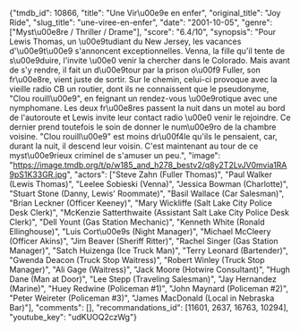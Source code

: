 {"tmdb_id": 10866, "title": "Une Vir\u00e9e en enfer", "original_title": "Joy Ride", "slug_title": "une-viree-en-enfer", "date": "2001-10-05", "genre": ["Myst\u00e8re / Thriller / Drame"], "score": "6.4/10", "synopsis": "Pour Lewis Thomas, un \u00e9tudiant du New Jersey, les vacances d'\u00e9t\u00e9 s'annoncent exceptionnelles. Venna, la fille qu'il tente de s\u00e9duire, l'invite \u00e0 venir la chercher dans le Colorado. Mais avant de s'y rendre, il fait un d\u00e9tour par la prison o\u00f9 Fuller, son fr\u00e8re, vient juste de sortir. Sur le chemin, celui-ci provoque avec la vieille radio CB un routier, dont ils ne connaissent que le pseudonyme, \"Clou rouill\u00e9\", en feignant un rendez-vous \u00e9rotique avec une nymphomane. Les deux fr\u00e8res passent la nuit dans un motel au bord de l'autoroute et Lewis invite leur contact radio \u00e0 venir le rejoindre. Ce dernier prend toutefois le soin de donner le num\u00e9ro de la chambre voisine. \"Clou rouill\u00e9\" est moins dr\u00f4le qu'ils le pensaient, car, durant la nuit, il descend leur voisin. C'est maintenant au tour de ce myst\u00e9rieux criminel de s'amuser un peu.", "image": "https://image.tmdb.org/t/p/w185_and_h278_bestv2/q8y2T2LvJV0mvia1RA9pS1K33GR.jpg", "actors": ["Steve Zahn (Fuller Thomas)", "Paul Walker (Lewis Thomas)", "Leelee Sobieski (Venna)", "Jessica Bowman (Charlotte)", "Stuart Stone (Danny, Lewis' Roommate)", "Basil Wallace (Car Salesman)", "Brian Leckner (Officer Keeney)", "Mary Wickliffe (Salt Lake City Police Desk Clerk)", "McKenzie Satterthwaite (Assistant Salt Lake City Police Desk Clerk)", "Dell Yount (Gas Station Mechanic)", "Kenneth White (Ronald Ellinghouse)", "Luis Cort\u00e9s (Night Manager)", "Michael McCleery (Officer Akins)", "Jim Beaver (Sheriff Ritter)", "Rachel Singer (Gas Station Manager)", "Satch Huizenga (Ice Truck Man)", "Terry Leonard (Bartender)", "Gwenda Deacon (Truck Stop Waitress)", "Robert Winley (Truck Stop Manager)", "Ali Gage (Waitress)", "Jack Moore (Hotwire Consultant)", "Hugh Dane (Man at Door)", "Lee Stepp (Traveling Salesman)", "Jay Hernandez (Marine)", "Huey Redwine (Policeman #1)", "John Maynard (Policeman #2)", "Peter Weireter (Policeman #3)", "James MacDonald (Local in Nebraska Bar)"], "comments": [], "recommandations_id": [11601, 2637, 16763, 10294], "youtube_key": "udKUOQ2czWg"}